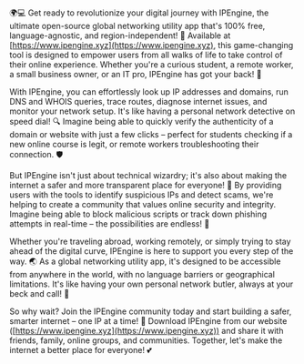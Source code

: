 🌍💻 Get ready to revolutionize your digital journey with IPEngine, the ultimate open-source global networking utility app that's 100% free, language-agnostic, and region-independent! 🚀 Available at [https://www.ipengine.xyz](https://www.ipengine.xyz), this game-changing tool is designed to empower users from all walks of life to take control of their online experience. Whether you're a curious student, a remote worker, a small business owner, or an IT pro, IPEngine has got your back! 📡

With IPEngine, you can effortlessly look up IP addresses and domains, run DNS and WHOIS queries, trace routes, diagnose internet issues, and monitor your network setup. It's like having a personal network detective on speed dial! 🔍 Imagine being able to quickly verify the authenticity of a domain or website with just a few clicks – perfect for students checking if a new online course is legit, or remote workers troubleshooting their connection. 🛡️

But IPEngine isn't just about technical wizardry; it's also about making the internet a safer and more transparent place for everyone! 💪 By providing users with the tools to identify suspicious IPs and detect scams, we're helping to create a community that values online security and integrity. Imagine being able to block malicious scripts or track down phishing attempts in real-time – the possibilities are endless! 🚀

Whether you're traveling abroad, working remotely, or simply trying to stay ahead of the digital curve, IPEngine is here to support you every step of the way. 🌏 As a global networking utility app, it's designed to be accessible from anywhere in the world, with no language barriers or geographical limitations. It's like having your own personal network butler, always at your beck and call! 👋

So why wait? Join the IPEngine community today and start building a safer, smarter internet – one IP at a time! 🌈 Download IPEngine from our website ([https://www.ipengine.xyz](https://www.ipengine.xyz)) and share it with friends, family, online groups, and communities. Together, let's make the internet a better place for everyone! 💕